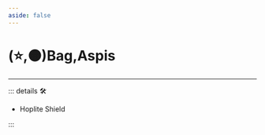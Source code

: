 ```yaml
---
aside: false
---
```

# (⭐,🟠)<labor>Bag</labor>,<motor>Aspis</motor>

---

<!-- =================================================== -->
<!-- =================================================== -->
<!-- =================================================== -->
<!-- =================================================== -->
<!-- =================================================== -->
::: details 🛠

- Hoplite Shield

:::
